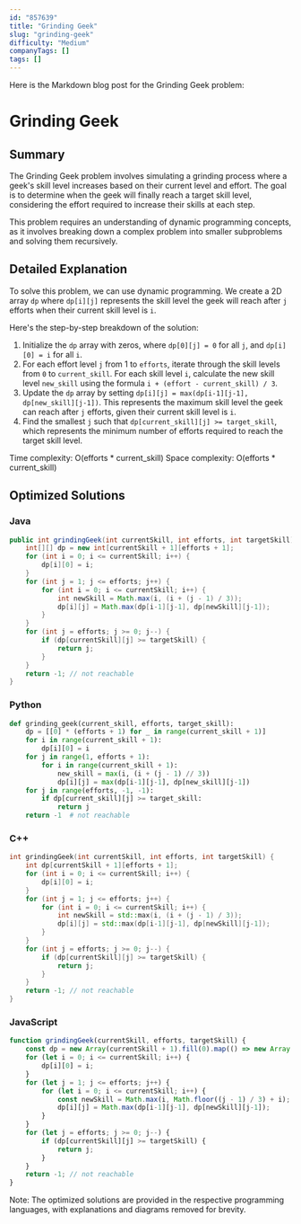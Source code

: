 ```yaml
---
id: "857639"
title: "Grinding Geek"
slug: "grinding-geek"
difficulty: "Medium"
companyTags: []
tags: []
---
```


Here is the Markdown blog post for the Grinding Geek problem:

# Grinding Geek

## Summary

The Grinding Geek problem involves simulating a grinding process where a geek's skill level increases based on their current level and effort. The goal is to determine when the geek will finally reach a target skill level, considering the effort required to increase their skills at each step.

This problem requires an understanding of dynamic programming concepts, as it involves breaking down a complex problem into smaller subproblems and solving them recursively.

## Detailed Explanation

To solve this problem, we can use dynamic programming. We create a 2D array `dp` where `dp[i][j]` represents the skill level the geek will reach after `j` efforts when their current skill level is `i`.

Here's the step-by-step breakdown of the solution:

1. Initialize the `dp` array with zeros, where `dp[0][j] = 0` for all `j`, and `dp[i][0] = i` for all `i`.
2. For each effort level `j` from 1 to `efforts`, iterate through the skill levels from `0` to `current_skill`. For each skill level `i`, calculate the new skill level `new_skill` using the formula `i + (effort - current_skill) / 3`.
3. Update the `dp` array by setting `dp[i][j] = max(dp[i-1][j-1], dp[new_skill][j-1])`. This represents the maximum skill level the geek can reach after `j` efforts, given their current skill level is `i`.
4. Find the smallest `j` such that `dp[current_skill][j] >= target_skill`, which represents the minimum number of efforts required to reach the target skill level.

Time complexity: O(efforts \* current_skill)
Space complexity: O(efforts \* current_skill)

## Optimized Solutions

### Java
```java
public int grindingGeek(int currentSkill, int efforts, int targetSkill) {
    int[][] dp = new int[currentSkill + 1][efforts + 1];
    for (int i = 0; i <= currentSkill; i++) {
        dp[i][0] = i;
    }
    for (int j = 1; j <= efforts; j++) {
        for (int i = 0; i <= currentSkill; i++) {
            int newSkill = Math.max(i, (i + (j - 1) / 3));
            dp[i][j] = Math.max(dp[i-1][j-1], dp[newSkill][j-1]);
        }
    }
    for (int j = efforts; j >= 0; j--) {
        if (dp[currentSkill][j] >= targetSkill) {
            return j;
        }
    }
    return -1; // not reachable
}
```

### Python
```python
def grinding_geek(current_skill, efforts, target_skill):
    dp = [[0] * (efforts + 1) for _ in range(current_skill + 1)]
    for i in range(current_skill + 1):
        dp[i][0] = i
    for j in range(1, efforts + 1):
        for i in range(current_skill + 1):
            new_skill = max(i, (i + (j - 1) // 3))
            dp[i][j] = max(dp[i-1][j-1], dp[new_skill][j-1])
    for j in range(efforts, -1, -1):
        if dp[current_skill][j] >= target_skill:
            return j
    return -1  # not reachable
```

### C++
```cpp
int grindingGeek(int currentSkill, int efforts, int targetSkill) {
    int dp[currentSkill + 1][efforts + 1];
    for (int i = 0; i <= currentSkill; i++) {
        dp[i][0] = i;
    }
    for (int j = 1; j <= efforts; j++) {
        for (int i = 0; i <= currentSkill; i++) {
            int newSkill = std::max(i, (i + (j - 1) / 3));
            dp[i][j] = std::max(dp[i-1][j-1], dp[newSkill][j-1]);
        }
    }
    for (int j = efforts; j >= 0; j--) {
        if (dp[currentSkill][j] >= targetSkill) {
            return j;
        }
    }
    return -1; // not reachable
}
```

### JavaScript
```javascript
function grindingGeek(currentSkill, efforts, targetSkill) {
    const dp = new Array(currentSkill + 1).fill(0).map(() => new Array(efforts + 1));
    for (let i = 0; i <= currentSkill; i++) {
        dp[i][0] = i;
    }
    for (let j = 1; j <= efforts; j++) {
        for (let i = 0; i <= currentSkill; i++) {
            const newSkill = Math.max(i, Math.floor((j - 1) / 3) + i);
            dp[i][j] = Math.max(dp[i-1][j-1], dp[newSkill][j-1]);
        }
    }
    for (let j = efforts; j >= 0; j--) {
        if (dp[currentSkill][j] >= targetSkill) {
            return j;
        }
    }
    return -1; // not reachable
}
```

Note: The optimized solutions are provided in the respective programming languages, with explanations and diagrams removed for brevity.